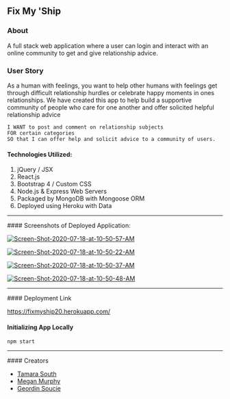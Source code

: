 ## Fix My 'Ship

### About


A full stack web application where a user can login and interact with an online community to get and give relationship advice.

### User Story

As a human with feelings, you want to help other humans with feelings get through difficult relationship hurdles or celebrate happy moments in ones relationships. We have created this app to help build a supportive community of people who care for one another and offer solicited helpful relationship advice

``` AS a person - 
I WANT to post and comment on relationship subjects 
FOR certain categories
SO that I can offer help and solicit advice to a community of users.
```
#### Technologies Utilized:

1. jQuery / JSX
2. React.js
3. Bootstrap 4 / Custom CSS
4. Node.js & Express Web Servers
5. Packaged by MongoDB with Mongoose ORM
6.  Deployed using Heroku with Data
<hr>
#### Screenshots of Deployed Application:

<a href="https://imgbb.com/"><img src="https://i.ibb.co/PZPRLbv/Screen-Shot-2020-07-18-at-10-50-57-AM.png" alt="Screen-Shot-2020-07-18-at-10-50-57-AM" border="0"></a>

<a href="https://ibb.co/p0Y8c4Q"><img src="https://i.ibb.co/5Mbymsk/Screen-Shot-2020-07-18-at-10-50-22-AM.png" alt="Screen-Shot-2020-07-18-at-10-50-22-AM" border="0"></a>

<a href="https://ibb.co/cY6450L"><img src="https://i.ibb.co/km4Nnj1/Screen-Shot-2020-07-18-at-10-50-37-AM.png" alt="Screen-Shot-2020-07-18-at-10-50-37-AM" border="0"></a>

<a href="https://ibb.co/5xfLkpn"><img src="https://i.ibb.co/rf1H38c/Screen-Shot-2020-07-18-at-10-50-48-AM.png" alt="Screen-Shot-2020-07-18-at-10-50-48-AM" border="0"></a>
<hr>
#### Deployment Link

https://fixmyship20.herokuapp.com/

#### Initializing App Locally

```
npm start
```
<hr>
#### Creators

- [Tamara South ](https://github.com/AZGchip "Visit Tamara's GitHub")
- [Megan Murphy](https://github.com/childovhurin "Visit Megans's GitHub")
- [Geordin Soucie](https://github.com/GormTheWyrm "Visit Gorm's GitHub")



